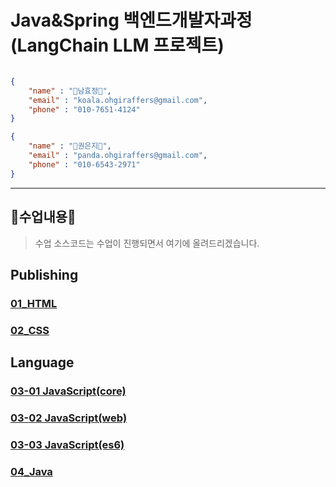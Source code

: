 # Java&Spring 백엔드개발자과정(LangChain LLM 프로젝트)

```json

{
    "name" : "🐨남효정🐨",
    "email" : "koala.ohgiraffers@gmail.com",
    "phone" : "010-7651-4124"
}

{
    "name" : "🐼권은지🐼",
    "email" : "panda.ohgiraffers@gmail.com",
    "phone" : "010-6543-2971"
}
```
---
## 📖수업내용📖
> 수업 소스코드는 수업이 진행되면서 여기에 올려드리겠습니다.
## Publishing
### [01_HTML](https://github.com/20250414-songpa/01_html)
### [02_CSS](https://github.com/20250414-songpa/02_css)

## Language
### [03-01 JavaScript(core)](https://github.com/20250414-songpa/03-01_javascript_core)
### [03-02 JavaScript(web)](https://github.com/20250414-songpa/03-02_javascript_web)
### [03-03 JavaScript(es6)](https://github.com/20250414-songpa/03-03_javascript_es6) 
### [04_Java](https://github.com/20250414-songpa/04_java.git)

